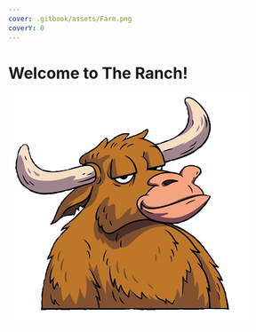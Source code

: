 ```yaml
---
cover: .gitbook/assets/Farm.png
coverY: 0
---
```


# Welcome to The Ranch!

![](<.gitbook/assets/image (3).png>)
